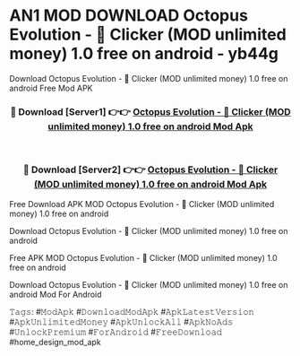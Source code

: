 # AN1 MOD DOWNLOAD Octopus Evolution - &#128025; Clicker (MOD unlimited money) 1.0 free on android - yb44g
Download Octopus Evolution - &#128025; Clicker (MOD unlimited money) 1.0 free on android Free Mod APK

<div align="center">
<h3>🔴 Download [Server1] 👉👉 <a href="https://apk-comot.site?title=Octopus_Evolution_-_&#128025;_Clicker_(MOD_unlimited_money)_1.0_free_on_android">Octopus Evolution - &#128025; Clicker (MOD unlimited money) 1.0 free on android Mod Apk</a></h3><br>

<h3>🔴 Download [Server2] 👉👉 <a href="https://apk-comot.site?title=Octopus_Evolution_-_&#128025;_Clicker_(MOD_unlimited_money)_1.0_free_on_android">Octopus Evolution - &#128025; Clicker (MOD unlimited money) 1.0 free on android Mod Apk</a></h3>
</div>


Free Download APK MOD Octopus Evolution - &#128025; Clicker (MOD unlimited money) 1.0 free on android

Download Octopus Evolution - &#128025; Clicker (MOD unlimited money) 1.0 free on android 

Free APK MOD Octopus Evolution - &#128025; Clicker (MOD unlimited money) 1.0 free on android 

Download Octopus Evolution - &#128025; Clicker (MOD unlimited money) 1.0 free on android Mod For Android

𝚃𝚊𝚐𝚜: #𝙼𝚘𝚍𝙰𝚙𝚔 #𝙳𝚘𝚠𝚗𝚕𝚘𝚊𝚍𝙼𝚘𝚍𝙰𝚙𝚔 #𝙰𝚙𝚔𝙻𝚊𝚝𝚎𝚜𝚝𝚅𝚎𝚛𝚜𝚒𝚘𝚗 #𝙰𝚙𝚔𝚄𝚗𝚕𝚒𝚖𝚒𝚝𝚎𝚍𝙼𝚘𝚗𝚎𝚢 #𝙰𝚙𝚔𝚄𝚗𝚕𝚘𝚌𝚔𝙰𝚕𝚕 #𝙰𝚙𝚔𝙽𝚘𝙰𝚍𝚜 #𝚄𝚗𝚕𝚘𝚌𝚔𝙿𝚛𝚎𝚖𝚒𝚞𝚖 #𝙵𝚘𝚛𝙰𝚗𝚍𝚛𝚘𝚒𝚍 #𝙵𝚛𝚎𝚎𝙳𝚘𝚠𝚗𝚕𝚘𝚊𝚍 #home_design_mod_apk